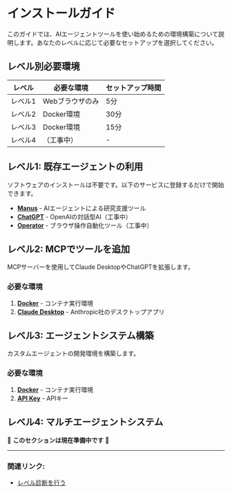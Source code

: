 # インストールガイド

このガイドでは、AIエージェントツールを使い始めるための環境構築について説明します。あなたのレベルに応じて必要なセットアップを選択してください。

## レベル別必要環境

| レベル | 必要な環境 | セットアップ時間 |
|-------|-----------|----------------|
| レベル1 | Webブラウザのみ | 5分 |
| レベル2 | Docker環境 | 30分 |
| レベル3 | Docker環境 | 15分 |
| レベル4 | （工事中） | - |

## レベル1: 既存エージェントの利用

ソフトウェアのインストールは不要です。以下のサービスに登録するだけで開始できます。

- [**Manus**](manus.md) - AIエージェントによる研究支援ツール
- [**ChatGPT**](chatgpt.md) - OpenAIの対話型AI（工事中）
- [**Operator**](operator.md) - ブラウザ操作自動化ツール（工事中）

## レベル2: MCPでツールを追加

MCPサーバーを使用してClaude DesktopやChatGPTを拡張します。

### 必要な環境

1. [**Docker**](docker.md) - コンテナ実行環境
2. [**Claude Desktop**](claude-desktop.md) - Anthropic社のデスクトップアプリ

## レベル3: エージェントシステム構築

カスタムエージェントの開発環境を構築します。

### 必要な環境

1. [**Docker**](docker.md) - コンテナ実行環境
2. [**API Key**](api-keys.md) - APIキー

## レベル4: マルチエージェントシステム

🚧 **このセクションは現在準備中です** 🚧

---

### **関連リンク**:

- [レベル診断を行う](../../tutorials/#_1)
